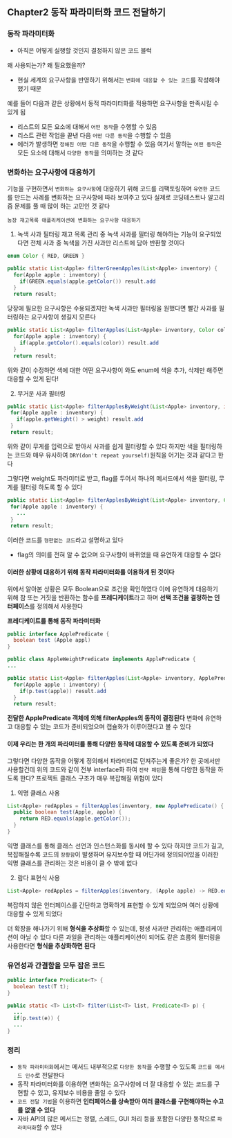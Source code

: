 ## Chapter2 동작 파라미터화 코드 전달하기

### 동작 파라미터화
  - 아직은 어떻게 실행할 것인지 결정하지 않은 코드 블럭

왜 사용되는가? 왜 필요했을까?

- 현실 세계의 요구사항을 반영하기 위해서는 `변화에 대응할 수 있는 코드`를 작성해야 했기 때문

예를 들어 다음과 같은 상황에서 동적 파라미터화를 적용하면 요구사항을 만족시킬 수 있게 됨

- 리스트의 모든 요소에 대해서 `어떤 동작`을 수행할 수 있음
- 리스트 관련 작업을 끝낸 다음 `어떤 다른 동작`을 수행할 수 있음
- 에러가 발생하면 `정해진 어떤 다른 동작`을 수행할 수 있음
여기서 말하는 `어떤 동작`은 모든 요소에 대해서 `다양한 동작`을 의미하는 것 같다

### 변화하는 요구사항에 대응하기

기능을 구현하면서 `변화하는 요구사항`에 대응하기 위해 코드를 리팩토링하며 `유연한` 코드를 만드는 사례를 변화하는 요구사항에 따라 보여주고 있다
실제로 코딩테스트나 알고리즘 문제를 풀 때 많이 하는 고민인 것 같다

```
농장 재고목록 애플리케이션에 변화하는 요구사항 대응하기
```

1. 녹색 사과 필터링
재고 목록 관리 중 녹색 사과를 필터링 해야하는 기능이 요구되었다면 전체 사과 중 녹색을 가진 사과만 리스트에 담아 반환할 것이다
```java
enum Color { RED, GREEN }

public static List<Apple> filterGreenApples(List<Apple> inventory) {
  for(Apple apple : inventory) {
    if(GREEN.equals(apple.getColor()) result.add
  }
  return result;
```

당장에 필요한 요구사항은 수용되겠지만 녹색 사과만 필터링을 원했다면 빨간 사과를 필터링하는 요구사항이 생길지 모른다

```java
public static List<Apple> filterApples(List<Apple> inventory, Color color) {
  for(Apple apple : inventory) {
    if(apple.getColor().equals(color)) result.add
  }
  return result;
```
위와 같이 수정하면 색에 대한 어떤 요구사항이 와도 enum에 색을 추가, 삭제만 해주면 대응할 수 있게 된다!

2. 무거운 사과 필터링

 ```java
public static List<Apple> filterApplesByWeight(List<Apple> inventory, int weight) {
  for(Apple apple : inventory) {
    if(apple.getWeight() > weight) result.add
  }
  return result;
```
위와 같이 무게를 입력으로 받아서 사과를 쉽게 필터링할 수 있다
하지만 색을 필터링하는 코드와 매우 유사하여 `DRY(don't repeat yourself)`원칙을 어기는 것과 같다고 한다

그렇다면 weight도 파라미터로 받고, flag를 두어서 하나의 메서드에서 색을 필터링, 무게를 필터링 하도록 할 수 있다
 ```java
public static List<Apple> filterApplesByWeight(List<Apple> inventory, Color color, int weight, boolean flag) {
  for(Apple apple : inventory) {
    ...
  }
  return result;
```
이러한 코드를 `형편없는 코드`라고 설명하고 있다
- flag의 의미를 전혀 알 수 없으며 요구사항이 바뀌었을 때 유연하게 대응할 수 없다

#### 이러한 상황에 대응하기 위해 동작 파라미터화를 이용하게 된 것이다

위에서 알아본 상황은 모두 Boolean으로 조건을 확인하였다
이에 유연하게 대응하기 위해 참 또는 거짓을 반환하는 함수를 **프레디케이트**라고 하며 **선택 조건을 결정하는 인터페이스**를 정의해서 사용한다

**프레디케이트를 통해 동작 파라미터화**

```java
public interface ApplePredicate {
  boolean test (Apple appl)
}

public class AppleWeightPredicate implements ApplePredicate {
...

public static List<Apple> filterApples(List<Apple> inventory, ApplePredicate p) {
  for(Apple apple : inventory) {
    if(p.test(apple)) result.add
  }
  return result;
```
**전달한 ApplePredicate 객체에 의해 filterApples의 동작이 결정된다**
변화에 유연하고 대응할 수 있는 코드가 준비되었으며 캡슐화가 이루어졌다고 볼 수 있다

#### 이제 우리는 한 개의 파라미터를 통해 다양한 동작에 대응할 수 있도록 준비가 되었다
그렇다면 다양한 동작을 어떻게 정의해서 파라미터로 던져주는게 좋은가?
한 곳에서만 사용할건데 위의 코드와 같이 전부 interface화 하여 `전략 패턴`을 통해 다양한 동작을 하도록 한다?
프로젝트 클래스 구조가 매우 복잡해질 위험이 있다

1. 익명 클래스 사용
```java
List<Apple> redApples = filterApples(inventory, new ApplePredicate() {
  public boolean test(Apple, apple) {
    return RED.equals(apple.getColor());
  }
}
```
익명 클래스를 통해 클래스 선언과 인스턴스화를 동시에 할 수 있다
하지만 코드가 길고, 복잡해질수록 코드의 `장황함`이 발생하며 유지보수할 때 어딘가에 정의되어있을 이러한 익명 클래스를 관리하는 것은 비용이 클 수 밖에 없다

2. 람다 표현식 사용
```java
List<Apple> redApples = filterApples(inventory, (Apple apple) -> RED.equals(apple.getColor()));
```
복잡하지 않은 인터페이스를 간단하고 명확하게 표현할 수 있게 되었으며 여러 상황에 대응할 수 있게 되었다

더 확장을 해나가기 위해 **형식을 추상화**할 수 있는데, 평생 사과만 관리하는 애플리케이션이 아닐 수 있다 다른 과일을 관리하는 애플리케이션이 되어도
같은 흐름의 필터링을 사용한다면 **형식을 추상화하면 된다**

### 유연성과 간결함을 모두 잡은 코드

```java
public interface Predicate<T> {
  boolean test(T t);
}

public static <T> List<T> filter(List<T> list, Predicate<T> p) {
  ...
  if(p.test(e)) {
  ...
}
```
### 정리
- `동작 파라미터화`에서는 메서드 내부적으로 `다양한 동작`을 수행할 수 있도록 `코드를 메서드 인수`로 전달한다
- 동작 파라미터화를 이용하면 변화하는 요구사항에 더 잘 대응할 수 있는 코드를 구현할 수 있고, 유지보수 비용을 줄일 수 있다
- `코드 전달 기법`을 이용하면 **인터페이스를 상속받아 여러 클래스를 구현해야하는 수고를 없앨 수 있다**
- 자바 API의 많은 메서드는 정렬, 스레드, GUI 처리 등을 포함한 다양한 동작으로 `파라미터화`할 수 있다
